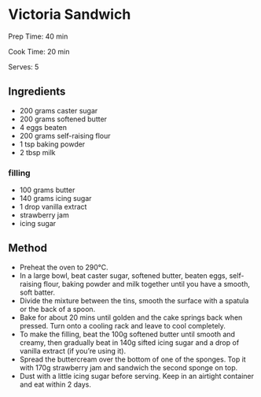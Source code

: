 # Victoria Sandwich

Prep Time: 40 min

Cook Time: 20 min

Serves: 5
## Ingredients
* 200 grams caster sugar
* 200 grams softened butter
* 4 eggs beaten
* 200 grams self-raising flour
* 1 tsp baking powder
* 2 tbsp milk

### filling
* 100 grams butter
* 140 grams icing sugar
* 1 drop vanilla extract
* strawberry jam
* icing sugar


## Method
* Preheat the oven to 290°C.
* In a large bowl, beat caster sugar, softened butter, beaten eggs, self-raising flour, baking powder and milk together until you have a smooth, soft batter.
* Divide the mixture between the tins, smooth the surface with a spatula or the back of a spoon.
* Bake for about 20 mins until golden and the cake springs back when pressed. Turn onto a cooling rack and leave to cool completely.
* To make the filling, beat the 100g softened butter until smooth and creamy, then gradually beat in 140g sifted icing sugar and a drop of vanilla extract (if you’re using it).
* Spread the buttercream over the bottom of one of the sponges. Top it with 170g strawberry jam and sandwich the second sponge on top.
* Dust with a little icing sugar before serving. Keep in an airtight container and eat within 2 days.
